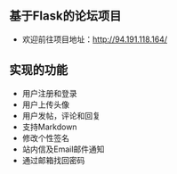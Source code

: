 基于Flask的论坛项目
--------
- 欢迎前往项目地址：http://94.191.118.164/

实现的功能
--
- 用户注册和登录
- 用户上传头像
- 用户发帖，评论和回复
- 支持Markdown
- 修改个性签名
- 站内信及Email邮件通知
- 通过邮箱找回密码


